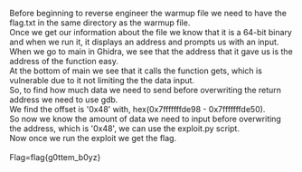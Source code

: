 Before beginning to reverse engineer the warmup file we need to have the flag.txt in the same directory as the warmup file. <br>
Once we get our information about the file we know that it is a 64-bit binary and when we run it, it displays an address and prompts us with an input. <br>
When we go to main in Ghidra, we see that the address that it gave us is the address of the function easy. <br>
At the bottom of main we see that it calls the function gets, which is vulnerable due to it not limiting the the data input. <br>
So, to find how much data we need to send before overwriting the return address we need to use gdb. <br>
We find the offset is '0x48' with, hex(0x7fffffffde98 - 0x7fffffffde50). <br>
So now we know the amount of data we need to input before overwriting the address, which is '0x48', we can use the exploit.py script. <br>
Now once we run the exploit we get the flag. <br>
<br>
Flag=flag{g0ttem_b0yz}<br>

